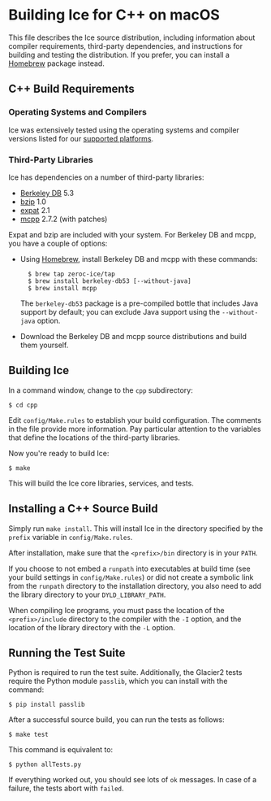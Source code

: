 # Building Ice for C++ on macOS

This file describes the Ice source distribution, including information about
compiler requirements, third-party dependencies, and instructions for building
and testing the distribution. If you prefer, you can install a [Homebrew][1]
package instead.

## C++ Build Requirements

### Operating Systems and Compilers

Ice was extensively tested using the operating systems and compiler versions
listed for our [supported platforms][2].

### Third-Party Libraries

Ice has dependencies on a number of third-party libraries:

 - [Berkeley DB][5] 5.3
 - [bzip][4] 1.0
 - [expat][3] 2.1
 - [mcpp][6] 2.7.2 (with patches)

Expat and bzip are included with your system. For Berkeley DB and mcpp, you have
a couple of options:

- Using [Homebrew][7], install Berkeley DB and mcpp with these commands:

        $ brew tap zeroc-ice/tap
        $ brew install berkeley-db53 [--without-java]
        $ brew install mcpp

  The `berkeley-db53` package is a pre-compiled bottle that includes Java
  support by default; you can exclude Java support using the `--without-java`
  option.

- Download the Berkeley DB and mcpp source distributions and build them
  yourself.

## Building Ice

In a command window, change to the `cpp` subdirectory:

    $ cd cpp

Edit `config/Make.rules` to establish your build configuration. The comments in
the file provide more information. Pay particular attention to the variables
that define the locations of the third-party libraries.

Now you're ready to build Ice:

    $ make

This will build the Ice core libraries, services, and tests.

## Installing a C++ Source Build

Simply run `make install`. This will install Ice in the directory specified by
the `prefix` variable in `config/Make.rules`.

After installation, make sure that the `<prefix>/bin` directory is in your
`PATH`.

If you choose to not embed a `runpath` into executables at build time (see your
build settings in `config/Make.rules`) or did not create a symbolic link from
the `runpath` directory to the installation directory, you also need to add the
library directory to your `DYLD_LIBRARY_PATH`.

When compiling Ice programs, you must pass the location of the
`<prefix>/include` directory to the compiler with the `-I` option, and the
location of the library directory with the `-L` option.

## Running the Test Suite

Python is required to run the test suite. Additionally, the Glacier2 tests
require the Python module `passlib`, which you can install with the command:

    $ pip install passlib

After a successful source build, you can run the tests as follows:

    $ make test

This command is equivalent to:

    $ python allTests.py

If everything worked out, you should see lots of `ok` messages. In case of a
failure, the tests abort with `failed`.

[1]: https://doc.zeroc.com/display/Ice36/Using+the+OS+X+Binary+Distribution
[2]: https://doc.zeroc.com/display/Ice36/Supported+Platforms+for+Ice+3.6.3
[3]: http://expat.sourceforge.net
[4]: http://bzip.org
[5]: http://www.oracle.com/us/products/database/berkeley-db/overview/index.htm
[6]: https://github.com/zeroc-ice/mcpp
[7]: http://brew.sh
